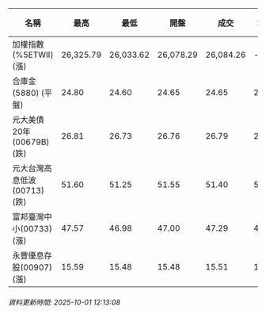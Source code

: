 | 名稱 | 最高 | 最低 | 開盤 | 成交 | 均價 | 成交金額(億) | 昨收 | 漲跌幅 | 漲跌 | 總量 | 昨量 | 振幅 |
| -------- | -------- | -------- | -------- |-------- | -------- | -------- |-------- |-------- |-------- | -------- | -------- |-------- |
|加權指數(%5ETWII) (漲)|26,325.79|26,033.62|26,078.29|26,084.26|-|3,546.16|25,820.54|1.02%|263.72|6,111,379|0|1.13%|
|合庫金(5880) (平盤)|24.80|24.60|24.65|24.65|24.68|1.39|24.65|0.00%|0.00|5,641|18,161|0.81%|
|元大美債20年(00679B) (跌)|26.81|26.73|26.76|26.79|26.77|4.49|26.87|0.30%|0.08|16,774|24,715|0.30%|
|元大台灣高息低波(00713) (跌)|51.60|51.25|51.55|51.40|51.44|2.72|51.50|0.19%|0.10|5,295|7,908|0.68%|
|富邦臺灣中小(00733) (漲)|47.57|46.98|47.00|47.29|47.28|0.410|46.73|1.20%|0.56|866|1,028|1.26%|
|永豐優息存股(00907) (漲)|15.59|15.48|15.48|15.51|15.53|0.087|15.43|0.52%|0.08|561|504|0.71%|
###### 資料更新時間: 2025-10-01 12:13:08